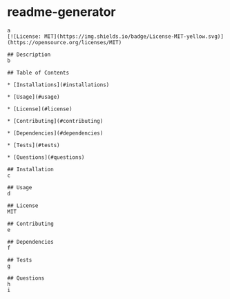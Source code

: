 # readme-generator 
    a   
    [![License: MIT](https://img.shields.io/badge/License-MIT-yellow.svg)](https://opensource.org/licenses/MIT)

    ## Description 
    b 

    ## Table of Contents

    * [Installations](#installations)

    * [Usage](#usage)

    * [License](#license)

    * [Contributing](#contributing)

    * [Dependencies](#dependencies)

    * [Tests](#tests)

    * [Questions](#questions)

    ## Installation
    c 

    ## Usage
    d 

    ## License
    MIT

    ## Contributing
    e

    ## Dependencies
    f

    ## Tests
    g

    ## Questions
    h
    i